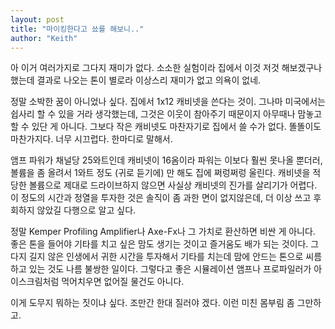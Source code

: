 ```yaml
---
layout: post
title: "마이킹한다고 쑈를 해보니.."
author: "Keith"
---
```



아 이거 여러가지로 그다지 재미가 없다. 소소한 실험이라 집에서 이것 저것 해보겠구나 했는데 결과로 나오는 톤이 별로라 이상스리 재미가 없고 의욕이 없네. 




정말 소박한 꿈이 아니었나 싶다. 집에서 1x12 캐비넷을 쓴다는 것이. 그나마 미국에서는 쉽사리 할 수 있을 거라 생각했는데, 그것은 이웃이 참아주기 때문이지 아무때나 맘놓고 할 수 있단 게 아니다. 그보다 작은 캐비넷도 마찬자기로 집에서 쓸 수가 없다. 똘똘이도 마찬가지다. 너무 시끄럽다. 한마디로 말해서. 




앰프 파워가 채널당 25와트인데 캐비넷이 16옴이라 파워는 이보다 훨씬 못나올 뿐더러, 볼륨을 좀 올려서 1와트 정도 (귀로 듣기에) 만 해도 집에 쩌렁쩌렁 울린다. 캐비넷을 적당한 볼륨으로 제대로 드라이브하지 않으면 사실상 캐비넷의 진가를 살리기가 어렵다. 이 정도의 시간과 정열을 투자한 것은 솔직이 좀 과한 면이 없지않은데, 더 이상 쓰고 후회하지 않았길 다행으로 알고 싶다.




정말 Kemper Profiling Amplifier나 Axe-Fx나 그 가치로 환산하면 비싼 게 아니다. 좋은 톤을 들어야 기타를 치고 싶은 맘도 생기는 것이고 즐거움도 배가 되는 것이다. 그다지 길지 않은 인생에서 귀한 시간을 투자해서 기타를 치는데 맘에 안드는 톤으로 씨름하고 있는 것도 나름 불쌍한 일이다. 그렇다고 좋은 시뮬레이션 앰프나 프로파일러가 아이스크림처럼 먹어치우면 없어질 물건도 아니다.




이게 도무지 뭐하는 짓이냐 싶다. 조만간 한대 질러야 겠다. 이런 미친 몸부림 좀 그만하고.








